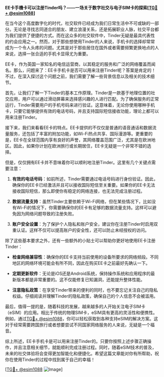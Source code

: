 **EE卡手機卡可以注册Tinder吗？——一场关于数字社交与电子SIM卡的探索[[TG💪+ @esim1088](https://t.me/s/esim1088)]**

在当今这个高度数字化的时代，社交软件已经成为我们日常生活中不可或缺的一部分。无论是寻找志同道合的朋友、建立浪漫关系，还是拓展职业人脉，社交平台都为我们提供了便捷的方式。而在这众多的社交软件中，Tinder无疑是最具代表性的约会应用之一。然而，对于那些想使用Tinder的人来说，手机卡的选择却常常成为一个令人头疼的问题。尤其是对于那些居住在国外或者需要频繁更换地点的人来说，选择一张合适的手机卡显得尤为重要。

EE卡，作为英国一家知名的电信运营商，以其稳定的服务和广泛的网络覆盖而闻名。那么，问题来了：EE卡手机卡是否可以用来注册Tinder呢？答案是肯定的！不过，在深入探讨这个问题之前，我们需要了解一些背景信息以及相关的技术细节。

首先，让我们了解一下Tinder的基本工作原理。Tinder是一款基于地理位置的社交应用，用户可以通过滑动屏幕来选择感兴趣的人进行匹配。为了确保服务的正常运行，Tinder需要用户的手机号码来进行验证。这意味着，无论你使用哪种手机卡，只要它能够提供有效的电话号码，并且支持国际短信接收功能，理论上都可以用来注册Tinder。

接下来，我们来看看EE卡的特点。EE卡提供的不仅仅是普通的语音通话和数据流量服务，还包括了丰富的附加功能，如Wi-Fi热点共享、国际漫游等。更重要的是，EE卡在全球范围内享有良好的声誉，其网络覆盖范围广泛，尤其是在欧洲地区。因此，如果你计划在欧洲旅行或长期居住，EE卡无疑是一个非常不错的选择。

但是，仅仅拥有EE卡并不意味着你可以顺利地注册Tinder。这里有几个关键点需要注意：

1. **有效的电话号码**：如前所述，Tinder需要通过电话号码进行身份验证。因此，确保你的EE卡已经激活并且可以接收国际短信至关重要。如果你的EE卡无法接收国际短信，那么即使你有稳定的网络连接，也无法完成注册过程。

2. **数据流量支持**：虽然Tinder主要依赖于Wi-Fi网络，但在某些情况下，比如没有Wi-Fi的情况下，你需要确保你的EE卡有足够的数据流量支持。这样可以避免因为网络问题导致的注册失败。

3. **账户安全设置**：为了保护个人隐私和账户安全，建议你在注册Tinder时启用双重认证。这样不仅可以提高账户的安全性，还可以防止未经授权的访问。

除了这些基本要求之外，还有一些额外的小贴士可以帮助你更好地使用EE卡注册Tinder：

- **检查网络兼容性**：确保你的EE卡支持当前使用的设备所要求的网络频段。不同地区的网络环境可能会有所不同，因此在购买EE卡之前最好先确认一下。
  
- **定期更新软件**：无论是iOS还是Android系统，保持操作系统和应用程序的最新版本都是非常重要的。这不仅能修复已知漏洞，还能提升整体性能。

- **注意隐私政策**：在享受Tinder带来的便利的同时，也不要忘记关注自己的隐私权益。仔细阅读并理解Tinder的隐私政策，确保自己的个人信息不会被滥用。

最后，值得一提的是，随着科技的发展，越来越多的人开始关注电子SIM卡（eSIM）的应用。相比于传统的物理SIM卡，eSIM具有更高的灵活性和便携性。例如，通过[TG💪+ @esim1088](https://t.me/s/esim1088)，你可以轻松获取到各种支持eSIM的解决方案。这对于经常需要跨国旅行或者想要尝试不同国家网络服务的人来说，无疑是一个福音。

综上所述，EE卡手机卡是可以用来注册Tinder的。只要你按照上述步骤正确操作，并且注意相关细节，就能顺利完成注册过程。同时，随着eSIM技术的普及，未来的社交体验将会变得更加智能化和便捷化。希望这篇文章能对你有所帮助，祝你在使用Tinder的过程中找到属于自己的幸福！

[[TG💪+ @esim1088](https://t.me/s/esim1088) ![Image](https://i.postimg.cc/4NQfJmqS/Snipaste-2025-05-13-00-14-12.png)]